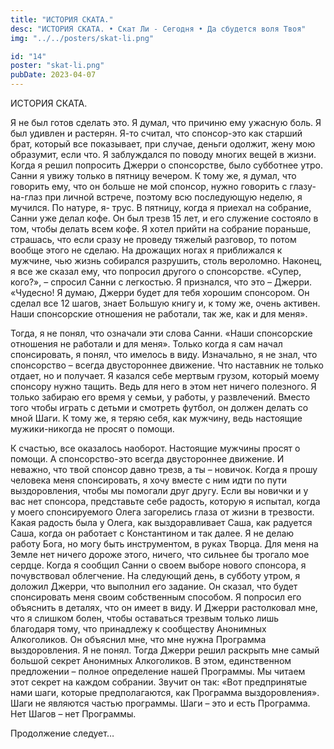 ```yaml
---
title: "ИСТОРИЯ СКАТА."
desc: "ИСТОРИЯ СКАТА. • Скат Ли - Сегодня • Да сбудется воля Твоя"
img: "../../posters/skat-li.png"

id: "14"
poster: "skat-li.png"
pubDate: 2023-04-07
---
```




ИСТОРИЯ СКАТА.

Я не был готов сделать это. Я думал, что причиню ему ужасную боль. Я был удивлен и растерян. Я-то считал, что спонсор-это как старший брат, который все показывает, при случае, деньги одолжит, жену мою образумит, если что. Я заблуждался по поводу многих вещей в жизни. Когда я решил попросить Джерри о спонсорстве, было субботнее утро. Санни я увижу только в пятницу вечером. К тому же, я думал, что говорить ему, что он больше не мой спонсор, нужно говорить с глазу-на-глаз при личной встрече, поэтому всю последующую неделю, я мучился. По натуре, я- трус. В пятницу, когда я приехал на собрание, Санни уже делал кофе. Он был трезв 15 лет, и его служение состояло в том, чтобы делать всем кофе. Я хотел прийти на собрание пораньше, страшась, что если сразу не проведу тяжелый разговор, то потом вообще этого не сделаю. На дрожащих ногах я приближался к мужчине, чью жизнь собирался разрушить, столь вероломно. Наконец, я все же сказал ему, что попросил другого о спонсорстве. «Супер, кого?», – спросил Санни с легкостью. Я признался, что это – Джерри. «Чудесно! Я думаю, Джерри будет для тебя хорошим спонсором. Он сделал все 12 шагов, знает Большую книгу и, к тому же, очень активен. Наши спонсорские отношения не работали, так же, как и для меня».

Тогда, я не понял, что означали эти слова Санни. «Наши спонсорские отношения не работали и для меня». Только когда я сам начал спонсировать, я понял, что имелось в виду. Изначально, я не знал, что спонсорство – всегда двустороннее движение. Что наставник не только отдает, но и получает. Я казался себе мертвым грузом, который моему спонсору нужно тащить. Ведь для него в этом нет ничего полезного. Я только забираю его время у семьи, у работы, у развлечений. Вместо того чтобы играть с детьми и смотреть футбол, он должен делать со мной Шаги. К тому же, я теряю себя, как мужчину, ведь настоящие мужики-никогда не просят о помощи.

К счастью, все оказалось наоборот. Настоящие мужчины просят о помощи. А спонсорство-это всегда двустороннее движение. И неважно, что твой спонсор давно трезв, а ты – новичок. Когда я прошу человека меня спонсировать, я хочу вместе с ним идти по пути выздоровления, чтобы мы помогали друг другу. Если вы новички и у вас нет спонсора, представьте себе радость, которую я испытал, когда у моего спонсируемого Олега загорелись глаза от жизни в трезвости. Какая радость была у Олега, как выздоравливает Саша, как радуется Саша, когда он работает с Константином и так далее. Я не делаю работу Бога, но могу быть инструментом, в руках Творца. Для меня на Земле нет ничего дороже этого, ничего, что сильнее бы трогало мое сердце. Когда я сообщил Санни о своем выборе нового спонсора, я почувствовал облегчение. На следующий день, в субботу утром, я доложил Джерри, что выполнил его задание. Он сказал, что будет спонсировать меня своим собственным способом. Я попросил его объяснить в деталях, что он имеет в виду. И Джерри растолковал мне, что я слишком болен, чтобы оставаться трезвым только лишь благодаря тому, что принадлежу к сообществу Анонимных Алкоголиков. Он объяснил мне, что мне нужна Программа выздоровления. Я не понял. Тогда Джерри решил раскрыть мне самый большой секрет Анонимных Алкоголиков. В этом, единственном предложении – полное определение нашей Программы. Мы читаем этот секрет на каждом собрании. Звучит он так: «Вот предпринятые нами шаги, которые предполагаются, как Программа выздоровления». Шаги не являются частью программы. Шаги – это и есть Программа. Нет Шагов – нет Программы.

Продолжение следует…




